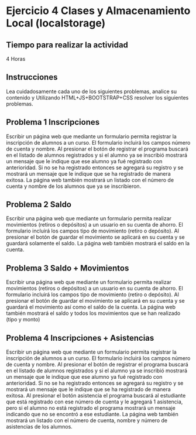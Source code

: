 # Ejercicio 4 Clases y Almacenamiento Local (localstorage)

## Tiempo para realizar la actividad

4 Horas

## Instrucciones

Lea cuidadosamente cada uno de los siguientes problemas, analice su contenido y
Utilizando HTML+JS+BOOTSTRAP+CSS resolver los siguientes problemas.

## Problema 1 Inscripciones

Escribir un página web que mediante un formulario permita registrar la inscripción de alumnos a un curso. El formulario incluirá los campos número de cuenta y nombre. Al presionar el botón de registrar el programa buscará en el listado de alumnos registrados y si el alumno ya se inscribió mostrará un mensaje que le indique que ese alumno ya fué registrado con anterioridad. Si no se ha registrado entonces se agregará su registro y se mostrará un mensaje que le indique que se ha registrado de manera exitosa. La página web también mostrará un listado con el número de cuenta y nombre de los alumnos que ya se inscribieron.

## Problema 2 Saldo

Escribir una página web que mediante un formulario permita realizar movimientos (retiros o depósitos) a un usuario en su cuenta de ahorro. El formulario incluirá los campos tipo de movimiento (retiro o depósito). Al presionar el botón de guardar el movimiento se aplicará en su cuenta y se guardará solamente el saldo. La página web también mostrará el saldo en la cuenta.

## Problema 3 Saldo + Movimientos

Escribir una página web que mediante un formulario permita realizar movimientos (retiros o depósitos) a un usuario en su cuenta de ahorro. El formulario incluirá los campos tipo de movimiento (retiro o depósito). Al presionar el botón de guardar el movimiento se aplicará en su cuenta y se guardará el movimiento así como el saldo de la cuenta. La página web también mostrará el saldo y todos los movimientos que se han realizado (tipo y monto)

## Problema 4 Inscripciones + Asistencias

Escribir un página web que mediante un formulario permita registrar la inscripción de alumnos a un curso. El formulario incluirá los campos número de cuenta y nombre. Al presionar el botón de registrar el programa buscará en el listado de alumnos registrados y si el alumno ya se inscribió mostrará un mensaje que le indique que ese alumno ya fué registrado con anterioridad. Si no se ha registrado entonces se agregará su registro y se mostrará un mensaje que le indique que se ha registrado de manera exitosa. Al presionar el botón asistencia el programa buscará al estudiante que está registrado con ese número de cuenta y le agregará 1 asistencia, pero si el alumno no está registrado el programa mostrará un mensaje indicando que no se encontró a ese estudiante. La página web también mostrará un listado con el número de cuenta, nombre y número de asistencias de los alumnos.
